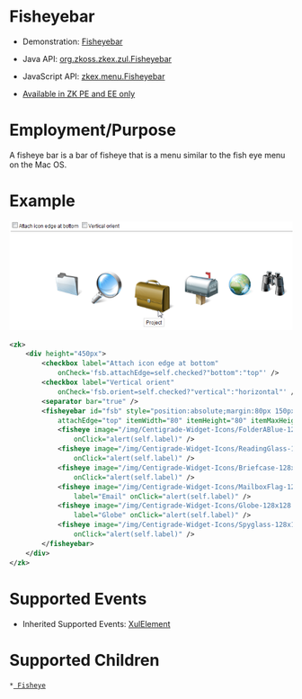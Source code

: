 

# Fisheyebar

- Demonstration:
  [Fisheyebar](http://www.zkoss.org/zkdemo/menu/fisheye_menu)
- Java API: [org.zkoss.zkex.zul.Fisheyebar](https://www.zkoss.org/javadoc/latest/zk/org/zkoss/zkex/zul/Fisheyebar.html)
- JavaScript API:
  [zkex.menu.Fisheyebar](https://www.zkoss.org/javadoc/latest/jsdoc/classes/zkex.menu.Fisheyebar.html)

- [Available in ZK PE and EE only](http://www.zkoss.org/product/edition.dsp)

# Employment/Purpose

A fisheye bar is a bar of fisheye that is a menu similar to the fish eye
menu on the Mac OS.

# Example

![](/zk_component_ref/images/ZKComRef_fisheyebar.png)

```xml
<zk>
    <div height="450px">
        <checkbox label="Attach icon edge at bottom"
            onCheck='fsb.attachEdge=self.checked?"bottom":"top"' />
        <checkbox label="Vertical orient"
            onCheck='fsb.orient=self.checked?"vertical":"horizontal"' />
        <separator bar="true" />
        <fisheyebar id="fsb" style="position:absolute;margin:80px 150px;"
            attachEdge="top" itemWidth="80" itemHeight="80" itemMaxHeight="160" itemMaxWidth="160">
            <fisheye image="/img/Centigrade-Widget-Icons/FolderABlue-128x128.png" label="Folder"
                onClick="alert(self.label)" />
            <fisheye image="/img/Centigrade-Widget-Icons/ReadingGlass-128x128.png" label="Reading Glasses"
                onClick="alert(self.label)" />
            <fisheye image="/img/Centigrade-Widget-Icons/Briefcase-128x128.png" label="Project"
                onClick="alert(self.label)" />
            <fisheye image="/img/Centigrade-Widget-Icons/MailboxFlag-128x128.png"
                label="Email" onClick="alert(self.label)" />
            <fisheye image="/img/Centigrade-Widget-Icons/Globe-128x128.png"
                label="Globe" onClick="alert(self.label)" />
            <fisheye image="/img/Centigrade-Widget-Icons/Spyglass-128x128.png" label="Spyglass"
                onClick="alert(self.label)" />
        </fisheyebar>
    </div>
</zk>
```

# Supported Events

- Inherited Supported Events: [ XulElement]({{site.baseurl}}/zk_component_ref/xulelement#Supported_Events)

# Supported Children

`*`[` Fisheye`]({{site.baseurl}}/zk_component_ref/fisheye)
